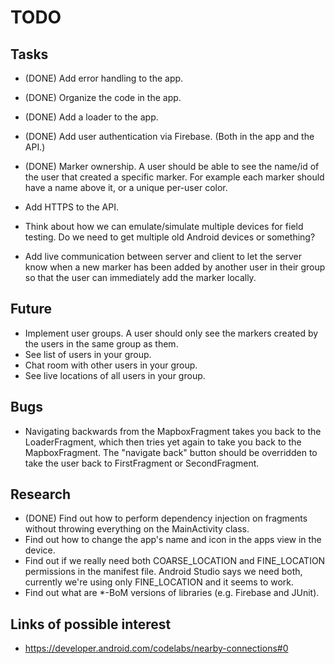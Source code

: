# TODO

## Tasks

- (DONE) Add error handling to the app.
- (DONE) Organize the code in the app.
- (DONE) Add a loader to the app.
- (DONE) Add user authentication via Firebase. (Both in the app and the API.)
- (DONE) Marker ownership. A user should be able to see the name/id of the user that
  created a specific marker. For example each marker should have a name above it, or a unique
  per-user color.

- Add HTTPS to the API.

- Think about how we can emulate/simulate multiple devices for field testing. Do we need to get
  multiple old Android devices or something?
- Add live communication between server and client to let the server know when a new marker has been
  added by another user in their group so that the user can immediately add the marker locally.

## Future

- Implement user groups. A user should only see the markers created by the users in the same group
  as them.
- See list of users in your group.
- Chat room with other users in your group.
- See live locations of all users in your group.

## Bugs

- Navigating backwards from the MapboxFragment takes you back to the LoaderFragment, which then
  tries yet again to take you back to the MapboxFragment. The "navigate back" button should be
  overridden to take the user back to FirstFragment or SecondFragment.

## Research

- (DONE) Find out how to perform dependency injection on fragments without throwing everything on
  the MainActivity class.
- Find out how to change the app's name and icon in the apps view in the device.
- Find out if we really need both COARSE_LOCATION and FINE_LOCATION permissions in the manifest
  file. Android Studio says we need both, currently we're using only FINE_LOCATION and it seems to
  work.
- Find out what are *-BoM versions of libraries (e.g. Firebase and JUnit).

## Links of possible interest

- https://developer.android.com/codelabs/nearby-connections#0